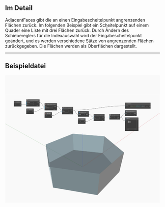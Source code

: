 ## Im Detail
AdjacentFaces gibt die an einen Eingabescheitelpunkt angrenzenden Flächen zurück. Im folgenden Beispiel gibt ein Scheitelpunkt auf einem Quader eine Liste mit drei Flächen zurück. Durch Ändern des Schiebereglers für die Indexauswahl wird der Eingabescheitelpunkt geändert, und es werden verschiedene Sätze von angrenzenden Flächen zurückgegeben. Die Flächen werden als Oberflächen dargestellt.
___
## Beispieldatei

![AdjacentFaces](./Autodesk.DesignScript.Geometry.Edge.AdjacentFaces_img.jpg)

